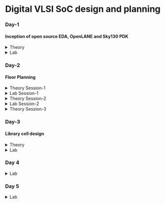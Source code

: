 # Digital VLSI SoC design and planning
### Day-1 
#### Inception of open source EDA, OpenLANE and Sky130 PDK
<details>
<summary> Theory </summary>
<br>
  
![image](https://github.com/user-attachments/assets/58829de8-3a23-4695-aec7-2736b3112cc8)
Introduction to packages

![image](https://github.com/user-attachments/assets/0d23a36e-3ef8-4609-8f6c-995f15e074b9)
Introduction to die's and understanding Macros and Foundry IP's

![image](https://github.com/user-attachments/assets/180f703e-c24e-4cfd-b925-ed29ecf3ed4a)
Understanding how applications run and the flow of how programs convert into machine level language

![image](https://github.com/user-attachments/assets/bf0f0220-2d3d-45aa-970c-49d08b404767)
Purpose and Understanding Register Transfer Level

![image](https://github.com/user-attachments/assets/689553f5-b0df-4aa4-a4f7-cb6d762c7e4c)
Introduction to Opensource tools and understanding PDKs

![image](https://github.com/user-attachments/assets/682cf979-ab92-421d-a1a3-b93ecbe7174b)
Understanding RTL to GDSII design flow

![image](https://github.com/user-attachments/assets/ce337c48-9777-405e-af9b-2e5190d22c7e)
Understanding OpenLANE ASIC Design flow

![image](https://github.com/user-attachments/assets/907a299b-aa70-4942-b783-5786aa1433cf)
Design for testing and what is scan chain

![image](https://github.com/user-attachments/assets/ff5a131e-cf06-4742-8966-f66572ac26c0)
Understanding Antenna rules violation
</details>

<details>
<summary> Lab </summary>
<br>
Linux Commands for Opening OpenLANE

```
cd work/tools/openlane_working_dir/openlane

./flow.tcl -interactive

docker

package require openlane 0.9

prep -design picorv32a

run_synthesis
```
Running Synthesis

![image](https://github.com/user-attachments/assets/9d276fb0-a1ab-4c92-ac85-e2a5c98cc319)

![image](https://github.com/user-attachments/assets/5a8037d3-45ef-4f76-842f-6dbf16277edf)

Number of D Flip Flop = 1613
Total number of cells = 14876

Calculating Flop ratio = no.of d-flipflop/total cells
```
Flop ratio = 1613/14876
Flop ratio = 0.108429
```
%of D Flip Flops in the area = 10.8429 %
</details>


### Day-2
#### Floor Planning
<details>
<summary> Theory Session-1 </summary>

![image](https://github.com/user-attachments/assets/750b33e2-0bd8-4be1-8022-0857c44d4c01)
Understanding Utilization factor and aspect ratio

![image](https://github.com/user-attachments/assets/2c372b15-e183-461c-a271-e0a23a74e633)
Making and using custom blocks or ready foundry IP blocks

![image](https://github.com/user-attachments/assets/7df77654-a011-45a3-9091-ddcc69f54cb8)
Understanding Noise Margin

![image](https://github.com/user-attachments/assets/4b264b5a-39d8-4e2d-8b2d-0239f34973c0)
Concept and Purpose of Decoupling capacitors

![image](https://github.com/user-attachments/assets/a3b4e2b1-c110-446f-8925-139b1f9f4b83)
Concept of Power Planning and it's purpose
Concept of Power mesh

![image](https://github.com/user-attachments/assets/894330ee-cf16-468f-b836-e29df4498b12)
Concept of Pin Placement and lowering resistance with higher width
</details>

<details>
<summary> Lab Session-1 </summary>
Floor Planning
  
```
run_floorplan
```
![image](https://github.com/user-attachments/assets/ff026aa5-2eed-439d-832e-13b3a6dc0219)

![image](https://github.com/user-attachments/assets/4198717a-6594-4f34-8786-64291596f23e)

Checking Design Exchange Format
![image](https://github.com/user-attachments/assets/460107d7-99f2-437b-bea4-79f4460615a8)

Seeing Die area
![image](https://github.com/user-attachments/assets/c7163036-c115-42c7-8084-6503f75d4173)

Steps to Open Magic
```
magic -T /home/vsduser//Desktop/work/tools/openlane_working_dir/pdks/sky130A/libs.tech/magic/sky130A.tech lef read ../../tmp/merged.lef def read picorv32a.floorplan.def &
```

Launching Magic
![image](https://github.com/user-attachments/assets/4d647c9c-c1de-43ca-abd7-2b8d310b08d9)


</details>


<details>
<summary> Theory Session-2 </summary>
  
![image](https://github.com/user-attachments/assets/4cfa018d-9a10-4c1e-83fb-05a3524f86c3)
Understanding Library cells and Cell shapes

![image](https://github.com/user-attachments/assets/60f461f7-f91c-4a06-959b-126bc56a3a06)
Converting netlist to actual advanced floor plan design


</details>

<details>
<summary> Lab Session-2 </summary>

``` 
run_placement
```
![image](https://github.com/user-attachments/assets/0e4de76b-527a-45f0-801b-21a44ac3f1a8)

```
magic -T /home/vsduser/Desktop/work/tools/openlane_working_dir/pdks/sky130A/libs.tech/magic/sky130A.tech lef read ../../tmp/merged.lef def read picorv32a.placement.def &

```
Running Magic
![image](https://github.com/user-attachments/assets/e33600b4-13a6-4ea1-a0c9-47ef40697a07)

![image](https://github.com/user-attachments/assets/91b2752d-9a8a-46b1-9f6e-7f4fbceb3fec)
  
</details>

<details>
<summary> Theory Session-3</summary>
  
![image](https://github.com/user-attachments/assets/7fed6fe6-f8ff-4cfb-aa54-8026eb3ff437)
Understanding Cell design flow and Foundry rules

![image](https://github.com/user-attachments/assets/fa5f3d79-7513-4f1f-89ba-35d961e459a1)
Understanding SPICE Parameters

![image](https://github.com/user-attachments/assets/ae1807d2-7310-44ca-afa6-e6c86b796f9a)
Understanding User defined specifications

![image](https://github.com/user-attachments/assets/a1f01b94-49b2-4971-b973-ed41b9bacfaf)
Understanding cicuit design and layout design

![image](https://github.com/user-attachments/assets/ae78bab2-b992-4efd-9896-d20bdac1eb33)
Understanding Characterization flow

![image](https://github.com/user-attachments/assets/25004281-7f45-4aa3-879e-f8c7adc8d9f8)
Understanding Timing Characterization

![image](https://github.com/user-attachments/assets/f6c7df5f-cb94-4209-9aa2-7ac2b1178224)
Understanding propogation delay

</details>

### Day-3
#### Library cell design

<details>
<summary> Theory </summary>

![image](https://github.com/user-attachments/assets/04af8bbb-cb1e-4632-87e2-50ff73941243)
Understanding SPICE Deck specification

![image](https://github.com/user-attachments/assets/d6c54b19-6f57-403b-ad0a-139c0d505d9b)
Understanding SPICE Deck simulation

![image](https://github.com/user-attachments/assets/4fca8092-b044-4633-9520-da73e072bab7)
Understanding Delay calculation
</details>

<details>
<summary> Lab </summary>

```
git clone https://github.com/nickson-jose/vsdstdcelldesign
```

```
magic -T sky130A.tech sky130_inv.mag &
```

![image](https://github.com/user-attachments/assets/e9cb96fb-ff1e-41d3-8d49-cab2f9754f42)
Cloned Inverter

Extracted the SPICE file

```
extract all
```

```
ext2spice cthresh 0 rthresh 0
```

```
ext2spice
```
![image](https://github.com/user-attachments/assets/7cb6c3bc-1e53-4a0f-be3b-4c6c37f6a890)

![image](https://github.com/user-attachments/assets/1742c6c1-b841-47da-9c3a-7ecd11d2b911)

```
gedit sky130_inv.spice
```

```
ngspice sky130_inv.spice

```

![image](https://github.com/user-attachments/assets/a89e53af-a35a-478b-8d80-47d2c797ed43)
Defining ngspice specification

![image](https://github.com/user-attachments/assets/30251f60-b0ba-47d1-a518-602c8943fc88)

```
plot y vs time a
```

![image](https://github.com/user-attachments/assets/7d1a48c3-13e5-4fd4-b118-7d1b6e9ee6af)


Rise Time = (2.24508-2.182) = 0.06308
Fall Time = (2.20917-2.1511) = 0.05806

![image](https://github.com/user-attachments/assets/b04d2bcc-d054-483a-9d03-f7cb473a0671)
Opening Magic in better graphics

```
cd
```

```
wget http://opencircuitdesign.com/open_pdks/archive/drc_tests.tgz
```

```
tar xfz drc_tests.tgz
```

```
cd drc_tests
```

```
ls -al
```

```
gvim .magicrc
```

```
magic -d XR &
```
Resolving poly.9 error
![image](https://github.com/user-attachments/assets/11c00987-9ce3-4243-bac6-4cd00ccbd0c4)

Resolving difftap error
![image](https://github.com/user-attachments/assets/8b83a6fa-5650-4265-b729-ed25d646917a)

![image](https://github.com/user-attachments/assets/b7cba596-fe56-4784-a689-e9f4a680c731)

Resolving nwell error
![image](https://github.com/user-attachments/assets/a4513dd9-8dd5-4501-b506-21eeda0a7cc2)

![image](https://github.com/user-attachments/assets/01b90e0c-9514-46b8-b64c-015903d46fdb)


</details>

### Day 4
<details>
<Summary> Lab </Summary>

```
cd Desktop/work/tools/openlane_working_dir/openlane/vsdstdcelldesign
```

```
magic -T sky130A.tech sky130_inv.mag &
```

In tikicon window
```
help grid
```

```
grid 0.46um 0.34um 0.23um 0.17um
```

![image](https://github.com/user-attachments/assets/16ff1a7c-6424-4fac-98e4-0edf984244bf)

```
save sky130_vsdinv.mag

```

```
magic -T sky130A.tech sky130_vsdinv.mag &
```

```
lef write
```

```
cp sky130_vsdinv.lef ~/Desktop/work/tools/openlane_working_dir/openlane/designs/picorv32a/src/
```

```
ls ~/Desktop/work/tools/openlane_working_dir/openlane/designs/picorv32a/src/
```

```
ls ~/Desktop/work/tools/openlane_working_dir/openlane/designs/picorv32a/src/
```

```
ls ~/Desktop/work/tools/openlane_working_dir/openlane/designs/picorv32a/src/
```

for lef file
```
set ::env(LIB_SYNTH) "$::env(OPENLANE_ROOT)/designs/picorv32a/src/sky130_fd_sc_hd__typical.lib"
set ::env(LIB_FASTEST) "$::env(OPENLANE_ROOT)/designs/picorv32a/src/sky130_fd_sc_hd__fast.lib"
set ::env(LIB_SLOWEST) "$::env(OPENLANE_ROOT)/designs/picorv32a/src/sky130_fd_sc_hd__slow.lib"
set ::env(LIB_TYPICAL) "$::env(OPENLANE_ROOT)/designs/picorv32a/src/sky130_fd_sc_hd__typical.lib"

set ::env(EXTRA_LEFS) [glob $::env(OPENLANE_ROOT)/designs/$::env(DESIGN_NAME)/src/*.lef]
```

Editing the Config.tcl file
![image](https://github.com/user-attachments/assets/f7bb750b-4a56-4973-bb66-c9ab410cd6aa)

```
cd Desktop/work/tools/openlane_working_dir/openlane

```

```
docker
```

```
./flow.tcl -interactive
```

```
package require openlane 0.9
```


```
prep -design picorv32a
```


```
set lefs [glob $::env(DESIGN_DIR)/src/*.lef]
```

```
add_lefs -src $lefs
```

```
run_synthesis
```
Successfully run synthesis
![image](https://github.com/user-attachments/assets/7937a0e2-d3f5-483e-b784-6489fd0012fe)


Noteing down values
![image](https://github.com/user-attachments/assets/a491f0e7-ff8d-47fe-ab06-e565e180eeba)

![image](https://github.com/user-attachments/assets/a350b25c-a4c2-4bd8-91b5-d69fc06f52ce)


```
prep -design picorv32a -tag 16-10_13-08 -overwrite
```

```
set lefs [glob $::env(DESIGN_DIR)/src/*.lef]
```

```
add_lefs -src $lefs
```

```
echo $::env(SYNTH_STRATEGY)
```

```
set ::env(SYNTH_STRATEGY) "DELAY 3"
```

```
echo $::env(SYNTH_BUFFERING)
```

```
echo $::env(SYNTH_SIZING)
```

```
set ::env(SYNTH_SIZING) 1
```

```
echo $::env(SYNTH_DRIVING_CELL)
```

```
run_synthesis
```

Re running synthesis
![image](https://github.com/user-attachments/assets/e55ded37-a68b-4180-a9ec-2b022223d960)

![image](https://github.com/user-attachments/assets/306cd0c3-3b43-4ee9-b438-1b39c28b378e)

```
run_floorplan
```

```
init_floorplan
```

```
place_io
```

```
tap_decap_or
```

```
run_placement
```

Sucessfully run synthesis and placement
![image](https://github.com/user-attachments/assets/ad924db7-e92f-43d5-be94-633283b918e2)

```
cd Desktop/work/tools/openlane_working_dir/openlane/designs/picorv32a/runs/16-10_13-08/results/placement/

```

```
magic -T /home/vsduser/Desktop/work/tools/openlane_working_dir/pdks/sky130A/libs.tech/magic/sky130A.tech lef read ../../tmp/merged.lef def read picorv32a.placement.def &
```


Opening magic
![image](https://github.com/user-attachments/assets/c2f4399e-a1aa-4119-babe-c8bdb0af6701)

Expanding the vsd_inv
![image](https://github.com/user-attachments/assets/d5f539fa-af7e-4e91-8c91-894f38b12059)

```
prep -design picorv32a -tag 16-10_13-08 -overwrite
```

```
set lefs [glob $::env(DESIGN_DIR)/src/*.lef]
```

```
add_lefs -src $lefs
```

```
echo $::env(SYNTH_STRATEGY)
```

```
set ::env(SYNTH_STRATEGY) "DELAY 3"
```

```
echo $::env(SYNTH_BUFFERING)
```

```
echo $::env(SYNTH_SIZING)
```

```
set ::env(SYNTH_SIZING) 1
```

```
echo $::env(SYNTH_DRIVING_CELL)
```

```
run_synthesis
```






Creating pre_sta.conf file
![image](https://github.com/user-attachments/assets/0db06bff-ad0d-4165-86b7-822a9863ffb2)

Creating my_base.sdc file
![image](https://github.com/user-attachments/assets/9fa9e74a-760f-4fe9-be22-8db33a9f13bc)

```
cd Desktop/work/tools/openlane_working_dir/openlane

```

```
sta pre_sta.conf
```

![image](https://github.com/user-attachments/assets/24fe18d5-5277-45f0-865f-fc288650abf0)

![image](https://github.com/user-attachments/assets/ba1d4b93-f206-4745-bdb4-c738fc8da493)

![image](https://github.com/user-attachments/assets/ea531b54-2e24-423e-8d0a-6c0197992df6)

![image](https://github.com/user-attachments/assets/b9780d37-cebd-486d-8c30-50d7cb2e30a7)


Reducing slack
![image](https://github.com/user-attachments/assets/623f58d5-04d7-41d3-84b5-5e5f530ade6a)

```
report_net -connections _11672_

```

```
help replace_cell
```

```
replace_cell _14510_ sky130_fd_sc_hd__or3_4
```

```
report_checks -fields {net cap slew input_pins} -digits 4
```

![image](https://github.com/user-attachments/assets/7e56e4d0-7eef-4c4f-a200-5b18c7daef03)

```
report_net -connections _11675_

```

```
replace_cell _14514_ sky130_fd_sc_hd__or3_4

```

```
report_checks -fields {net cap slew input_pins} -digits 4

```

![image](https://github.com/user-attachments/assets/60d66fc2-2825-4905-85ba-e4dcb2cb2e5f)

```
report_net -connections _11643_

```

```
replace_cell _14481_ sky130_fd_sc_hd__or4_4

```

```
report_checks -fields {net cap slew input_pins} -digits 4

```

![image](https://github.com/user-attachments/assets/5ecf558c-3c93-4cd7-b209-4ece6fafbdcd)

```
report_net -connections _11668_

```

```
replace_cell _14506_ sky130_fd_sc_hd__or4_4

```

```
report_checks -fields {net cap slew input_pins} -digits 4

```



Reduced slack to -22.6173

![image](https://github.com/user-attachments/assets/3ee2d6bf-13f3-4716-a730-e13c17a6d665)

```
cd Desktop/work/tools/openlane_working_dir/openlane/designs/picorv32a/runs/16-10_13-08/results/synthesis/

```

```
ls
```

```
cp picorv32a.synthesis.v picorv32a.synthesis_old.v
```

```
ls
```

```
help write_verilog

```

```
write_verilog /home/vsduser/Desktop/work/tools/openlane_working_dir/openlane/designs/picorv32a/runs/25-03_18-52/results/synthesis/picorv32a.synthesis.v
```

```
exit
```


Writing verilog
![image](https://github.com/user-attachments/assets/1faf57a1-6ff3-4c24-ac1a-f404cf86059a)


```
prep -design picorv32a -tag 16-10_13-08 -overwrite
```

```
set lefs [glob $::env(DESIGN_DIR)/src/*.lef]
```

```
add_lefs -src $lefs
```

```
echo $::env(SYNTH_STRATEGY)
```

```
set ::env(SYNTH_STRATEGY) "DELAY 3"
```

```
echo $::env(SYNTH_BUFFERING)
```

```
echo $::env(SYNTH_SIZING)
```

```
set ::env(SYNTH_SIZING) 1
```

```
echo $::env(SYNTH_DRIVING_CELL)
```

```
run_synthesis
```

Clock tree synthesis done
![image](https://github.com/user-attachments/assets/f0ea2fda-a0ac-4388-b045-62cd0924f0cc)


```
openroad
```

```
read_lef /openLANE_flow/designs/picorv32a/runs/24-03_10-03/tmp/merged.lef
```

```
read_def /openLANE_flow/designs/picorv32a/runs/24-03_10-03/results/cts/picorv32a.cts.def
```

```
write_db pico_cts.db
```

```
read_db pico_cts.db

```

```
read_verilog /openLANE_flow/designs/picorv32a/runs/24-03_10-03/results/synthesis/picorv32a.synthesis_cts.v
```
```
read_liberty $::env(LIB_SYNTH_COMPLETE)
```
```
link_design picorv32a
```

```
read_sdc /openLANE_flow/designs/picorv32a/src/my_base.sdc

```
```
set_propagated_clock [all_clocks]
```
```
help report_checks

```
```
report_checks -path_delay min_max -fields {slew trans net cap input_pins} -format full_clock_expanded -digits 4
```
```
exit
```

Post CTS timing analysis
![image](https://github.com/user-attachments/assets/7a641653-c750-46a5-917f-57cbaa5473ae)


```
echo $::env(CTS_CLK_BUFFER_LIST)
```
```
set ::env(CTS_CLK_BUFFER_LIST) [lreplace $::env(CTS_CLK_BUFFER_LIST) 0 0]
```
```
echo $::env(CTS_CLK_BUFFER_LIST)
```
```
echo $::env(CURRENT_DEF)
```
```
set ::env(CURRENT_DEF) /openLANE_flow/designs/picorv32a/runs/24-03_10-03/results/placement/picorv32a.placement.def
```
```
run_cts
```
```
echo $::env(CTS_CLK_BUFFER_LIST)
```
```
openroad
```
```
read_lef /openLANE_flow/designs/picorv32a/runs/24-03_10-03/tmp/merged.lef
```
```
read_def /openLANE_flow/designs/picorv32a/runs/24-03_10-03/results/cts/picorv32a.cts.def
```
```
write_db pico_cts1.db
```
```
openROAD

```
```
read_db pico_cts.db
```
```
read_verilog /openLANE_flow/designs/picorv32a/runs/24-03_10-03/results/synthesis/picorv32a.synthesis_cts.v
```
```
read_liberty $::env(LIB_SYNTH_COMPLETE)
```
```
link_design picorv32a
```
```
read_sdc /openLANE_flow/designs/picorv32a/src/my_base.sdc
```
```
set_propagated_clock [all_clocks]
```
```
report_checks -path_delay min_max -fields {slew trans net cap input_pins} -format full_clock_expanded -digits 4
```
```
report_clock_skew -hold
```
```
report_clock_skew -setup
```
```
exit
```
```
echo $::env(CTS_CLK_BUFFER_LIST)
```
```
set ::env(CTS_CLK_BUFFER_LIST) [linsert $::env(CTS_CLK_BUFFER_LIST) 0 sky130_fd_sc_hd__clkbuf_1]

```
```
echo $::env(CTS_CLK_BUFFER_LIST)
```

Running CTS again
![image](https://github.com/user-attachments/assets/5f725795-5200-4052-9861-ebd209194d92)
</details>

### Day 5

<details>
<summary> Lab </summary>
  
```
cd Desktop/work/tools/openlane_working_dir/openlane
```
```
docker
```
```
./flow.tcl -interactive

```
```
package require openlane 0.9
```


```
prep -design picorv32a
```
```
set lefs [glob $::env(DESIGN_DIR)/src/*.lef]

```
```

add_lefs -src $lefs

```
```
set ::env(SYNTH_STRATEGY) "DELAY 3"
```
```
set ::env(SYNTH_SIZING) 1
```
```
run_synthesis
```
```
init_floorplan

```
```
place_io

```
```
tap_decap_or
```
```
run_placement
```
```
unset ::env(LIB_CTS)
```
```
run_cts

```
```
gen_pdn 

```




Generated PDN
![image](https://github.com/user-attachments/assets/0b4f0bde-6a74-4f0e-b445-1ad0f04728f5)


```
run_routing
```


Finished routing
![image](https://github.com/user-attachments/assets/56780b2a-612e-4eac-9ee9-45f890b96f1b)

```
cd Desktop/work/tools/openlane_working_dir/openlane/designs/picorv32a/runs/16-10_13-08/results/routing/
```

```
magic -T /home/vsduser/Desktop/work/tools/openlane_working_dir/pdks/sky130A/libs.tech/magic/sky130A.tech lef read ../../tmp/merged.lef def read picorv32a.def &

```

![image](https://github.com/user-attachments/assets/7a662edb-becc-4ea4-9a77-4e0ef30c6a7a)

No DRC violations
![image](https://github.com/user-attachments/assets/3c863042-4d1c-4db9-8ea8-6e67e992f024)

```
cd Desktop/work/tools/openlane_working_dir/openlane/scripts/spef_extractor

```

```
python3 main.py --def_file /home/vsduser/Desktop/work/tools/openlane_working_dir/openlane/designs/picorv32a/runs/16-10_13-08/results/routing/picorv32a.def
--lef_file /home/vsduser/Desktop/work/tools/openlane_working_dir/openlane/designs/picorv32a/runs/16-10_13-08/tmp/merged.lef 

```

Extracting lef and def file
![image](https://github.com/user-attachments/assets/bd6e8b55-7295-4dac-9a91-affc7be185cb)


```
openroad
```
```
read_lef /openLANE_flow/designs/picorv32a/runs/16-10_13-08/tmp/merged.lef
```
```
read_def /openLANE_flow/designs/picorv32a/runs/16-10_13-08/results/routing/picorv32a.def
```
```
write_db pico_route.db
```
```
read_db pico_route.db
```
```
read_verilog /openLANE_flow/designs/picorv32a/runs/16-10_13-08/results/synthesis/picorv32a.synthesis_preroute.v
```
```
read_liberty $::env(LIB_SYNTH_COMPLETE)
```
```
link_design picorv32a
```
```
read_sdc /openLANE_flow/designs/picorv32a/src/my_base.sdc
```
```
set_propagated_clock [all_clocks]
```
```
read_spef /openLANE_flow/designs/picorv32a/runs/16-10_13-08/results/routing/picorv32a.spef
```
```
report_checks -path_delay min_max -fields {slew trans net cap input_pins} -format full_clock_expanded -digits 4
```
```
exit

```


Generating Report
![image](https://github.com/user-attachments/assets/7c035dac-5633-4582-9604-88bcba486dcb)

![image](https://github.com/user-attachments/assets/4714c480-6d7b-4859-805a-f025d98e382e)


</details>
